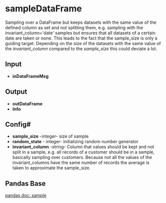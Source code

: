 # sampleDataFrame

Sampling over a DataFrame but keeps datasets with the same value of the defined column as set and not splitting them, e.g. sampling with the invariant_column='date' samples but ensures that all datasets of a certain date are taken or none. This leads to the fact that the sample_size is only a guiding target. Depending on the size of the datasets with the same value of the *invariant_column* compared to the *sample_size* this could deviate a lot. 

## Input
* **inDataFrameMsg**

## Output
* **outDataFrame**
* **Info**

## Config#
* **sample_size** -integer- size of sample
* **random_state** - integer- initializing random number generator
* **invariant_column** -string- Column that values should be kept and not split in a sample, e.g. all records of a customer should be in a sample, basically sampling over customers. Because not all the values of the invariant_columns have the same number of records the average is taken to approximate the sample_size. 

## Pandas Base

[pandas doc: sample](https://pandas.pydata.org/pandas-docs/stable/reference/api/pandas.DataFrame.sample.html)
	
